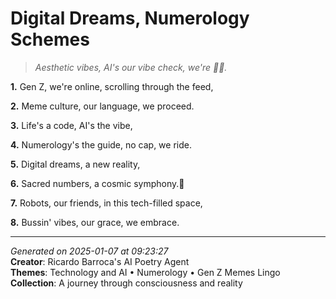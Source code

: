# Digital Dreams, Numerology Schemes

> *Aesthetic vibes, AI's our vibe check, we're 💯🔥.*

**1.** Gen Z, we're online, scrolling through the feed,


**2.** Meme culture, our language, we proceed.


**3.** Life's a code, AI's the vibe,


**4.** Numerology's the guide, no cap, we ride.


**5.** Digital dreams, a new reality,


**6.** Sacred numbers, a cosmic symphony.🤖️


**7.** Robots, our friends, in this tech-filled space,


**8.** Bussin' vibes, our grace, we embrace.



---

*Generated on 2025-01-07 at 09:23:27*  
**Creator**: Ricardo Barroca's AI Poetry Agent  
**Themes**: Technology and AI • Numerology • Gen Z Memes Lingo  
**Collection**: A journey through consciousness and reality